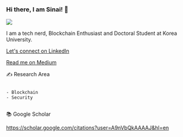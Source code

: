 ### Hi there, I am Sinai! 👋


<img src="https://github-readme-stats.vercel.app/api?username=ndaysinaiK&&show_icons=true&title_color=ffffff&icon_color=bb2acf&text_color=daf7dc&bg_color=151515" />



I am a tech nerd, Blockchain Enthusiast and Doctoral Student at Korea University.

<a href="https://www.linkedin.com/in/sinai-nday-312195160/" target="_blank">Let's connect on LinkedIn</a>

<a href="https://kabulo-nday.medium.com/" target="_blank">Read me on Medium</a>



✍ Research Area 

<code>
- Blockchain
- Security
  
</code>


📚 Google Scholar


https://scholar.google.com/citations?user=A9nVbQkAAAAJ&hl=en




